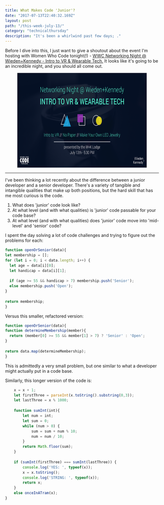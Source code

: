 ```yaml
---
title: What Makes Code 'Junior'?
date: "2017-07-13T22:40:32.169Z"
layout: post
path: "/this-week-july-13/"
category: "technicalthursday"
description: "It's been a whirlwind past few days; ."
---
```


Before I dive into this, I just want to give a shoutout about the event I'm hosting with Women Who Code tonight(!) - [WWC Networking Night @ Wieden+Kennedy - Intro to VR & Wearable Tech.](https://www.eventbrite.com/e/networking-night-wiedenkennedy-intro-to-vr-wearable-tech-tickets-35443175492) It looks like it's going to be an incredible night, and you should all come out.

  <figure>
    <img style="height: 310px;" src="./july-networking-night.jpg" alt="July Networking Night">
  </figure>

----
I've been thinking a lot recently about the difference between a junior developer and a senior developer. There's a variety of tangible and intangible qualities that make up both positions, but the hard skill that has me most curious is the code.

1. What does 'junior' code look like? 
2. At what level (and with what qualities) is 'junior' code passable for your code base?
3. At what level (and with what qualities) does 'junior' code move into 'mid-level' and 'senior' code?

I spent the day solving a lot of code challenges and trying to figure out the problems for each:

  ```js
  function openOrSenior(data){
  let membership = [];
  for (let i = 0; i < data.length; i++) {
    let age = data[i][0];
    let handicap = data[i][1];
    
    if (age >= 55 && handicap > 7) membership.push('Senior');
    else membership.push('Open');
  }
    
  return membership;
}
  ```

  Versus this smaller, refactored version:

  ```js
  function openOrSenior(data){
  function determineMembership(member){
    return (member[0] >= 55 && member[1] > 7) ? 'Senior' : 'Open';
  }
  
  return data.map(determineMembership);
}
  ```

This is admittedly a very small problem, but one similar to what a developer might actually put in a code base. 

Similarly, this longer version of the code is:

```js
    x = x + 1;
    let firstThree = parseInt(x.toString().substring(0,3));
    let lastThree = x % 1000;
    
    function sumInt(int){
        let num = int;
        let sum = 0;
        while (num > 0) {
            sum = sum + num % 10;
            num = num / 10;
        }
        return Math.floor(sum);
    }
    
    if (sumInt(firstThree) === sumInt(lastThree)) {
        console.log('YES: ', typeof(x));
        x = x.toString();
        console.log('STRING: ', typeof(x));
        return x;
    }
    else onceInATram(x);
}
```
